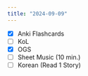 ```yaml
---
title: "2024-09-09"
---
```


- [x] Anki Flashcards
- [ ] KoL
- [x] OGS
- [ ] Sheet Music (10 min.)
- [ ] Korean (Read 1 Story)